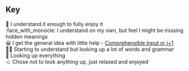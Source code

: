 ## Key

:star_struck: I understand it enough to fully enjoy it  
:face_with_monocle: I understand on my own, but feel I might be missing hidden meanings  
:grinning: I get the general idea with little help - <a href="https://en.wikipedia.org/wiki/Input_hypothesis" target="_blank">Comprehensible input or i+1</a>  
:face_with_spiral_eyes: Starting to understand but looking up a lot of words and grammar  
:exploding_head: Looking up everything  
:relaxed: Chose not to look anything up, just relaxed and enjoyed